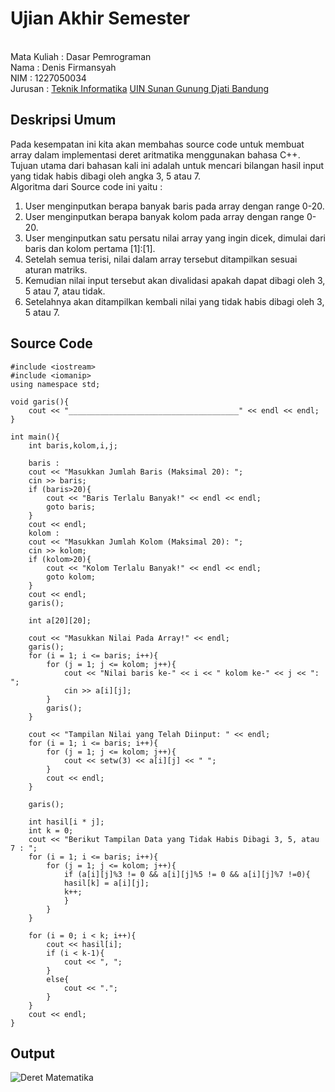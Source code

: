 # Ujian Akhir Semester 
<br>Mata Kuliah 	: Dasar Pemrograman
<br>Nama		: Denis Firmansyah
<br>NIM		:	1227050034
<br>Jurusan		: [Teknik Informatika](http://if.uinsgd.ac.id/) [UIN Sunan Gunung Djati Bandung](https://uinsgd.ac.id/) 

## Deskripsi Umum
Pada kesempatan ini kita akan membahas source code untuk membuat array dalam implementasi deret aritmatika menggunakan bahasa C++.<br>
Tujuan utama dari bahasan kali ini adalah untuk mencari bilangan hasil input yang tidak habis dibagi oleh angka 3, 5 atau 7.</br>
Algoritma dari Source code ini yaitu : <br>
<ol>
<li>User menginputkan berapa banyak baris pada array dengan range 0-20.</li>
<li>User menginputkan berapa banyak kolom pada array dengan range 0-20.</li>
<li>User menginputkan satu persatu nilai array yang ingin dicek, dimulai dari baris dan kolom pertama [1]:[1].</li>
<li>Setelah semua terisi, nilai dalam array tersebut ditampilkan sesuai aturan matriks.</li>
<li>Kemudian nilai input tersebut akan divalidasi apakah dapat dibagi oleh 3, 5 atau 7, atau tidak.</li>
<li>Setelahnya akan ditampilkan kembali nilai yang tidak habis dibagi oleh 3, 5 atau 7.</li>
</ol>

## Source Code
```shell
#include <iostream>
#include <iomanip>
using namespace std;

void garis(){
	cout << "______________________________________" << endl << endl;
}

int main(){
	int baris,kolom,i,j;
	
	baris :
	cout << "Masukkan Jumlah Baris (Maksimal 20): ";
	cin >> baris;
	if (baris>20){
		cout << "Baris Terlalu Banyak!" << endl << endl;
		goto baris;
	}
	cout << endl;
	kolom :
	cout << "Masukkan Jumlah Kolom (Maksimal 20): ";
	cin >> kolom;
	if (kolom>20){
		cout << "Kolom Terlalu Banyak!" << endl << endl;
		goto kolom;
	}
	cout << endl;
	garis();

	int a[20][20];
	
	cout << "Masukkan Nilai Pada Array!" << endl;
	garis();
	for (i = 1; i <= baris; i++){
		for (j = 1; j <= kolom; j++){
			cout << "Nilai baris ke-" << i << " kolom ke-" << j << ": ";
			cin >> a[i][j];
		}
		garis();
	}
	
	cout << "Tampilan Nilai yang Telah Diinput: " << endl;
	for (i = 1; i <= baris; i++){
		for (j = 1; j <= kolom; j++){
			cout << setw(3) << a[i][j] << " ";
		}
		cout << endl;
	}
	
	garis();
	
	int hasil[i * j];
	int k = 0;
	cout << "Berikut Tampilan Data yang Tidak Habis Dibagi 3, 5, atau 7 : ";
	for (i = 1; i <= baris; i++){
		for (j = 1; j <= kolom; j++){
			if (a[i][j]%3 != 0 && a[i][j]%5 != 0 && a[i][j]%7 !=0){
			hasil[k] = a[i][j];
			k++;
			}
		}
	}
	
	for (i = 0; i < k; i++){
		cout << hasil[i];
		if (i < k-1){
			cout << ", ";
		}
		else{
			cout << ".";
		}
	}
	cout << endl;
}
```

## Output
![Deret Matematika](https://user-images.githubusercontent.com/121292416/209460717-b26f6f48-8c35-4e05-8b6f-55400290e5c2.png)
